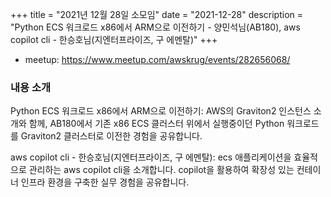 +++
title = "2021년 12월 28일 소모임"
date = "2021-12-28"
description = "Python ECS 워크로드 x86에서 ARM으로 이전하기 - 양민석님(AB180), aws copilot cli - 한승호님(지엔터프라이즈, 구 에멘탈)"
+++

<div style="text-align:center">
</div>

- meetup: https://www.meetup.com/awskrug/events/282656068/

### 내용 소개
Python ECS 워크로드 x86에서 ARM으로 이전하기: AWS의 Graviton2 인스턴스 소개와 함께, AB180에서 기존 x86 ECS 클러스터 위에서 실행중이던 Python 워크로드를 Graviton2 클러스터로 이전한 경험을 공유합니다.

aws copilot cli - 한승호님(지엔터프라이즈, 구 에멘탈): ecs 애플리케이션을 효율적으로 관리하는 aws copilot cli을 소개합니다. copilot을 활용하여 확장성 있는 컨테이너 인프라 환경을 구축한 실무 경험을 공유합니다.